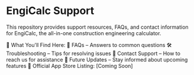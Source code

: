 
# EngiCalc Support
This repository provides support resources, FAQs, and contact information for EngiCalc, the all-in-one construction engineering calculator.

📌 What You'll Find Here:
📖 FAQs – Answers to common questions
🛠 Troubleshooting – Tips for resolving issues
📩 Contact Support – How to reach us for assistance
🚀 Future Updates – Stay informed about upcoming features
🔗 Official App Store Listing: [Coming Soon]
